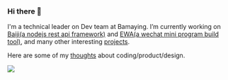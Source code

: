<!--
**lyfeyaj/lyfeyaj** is a ✨ _special_ ✨ repository because its `README.md` (this file) appears on your GitHub profile.

Here are some ideas to get you started:

- 🔭 I’m currently working on ...
- 🌱 I’m currently learning ...
- 👯 I’m looking to collaborate on ...
- 🤔 I’m looking for help with ...
- 💬 Ask me about ...
- 📫 How to reach me: ...
- 😄 Pronouns: ...
- ⚡ Fun fact: ...
-->

### Hi there 👋

I'm a technical leader on Dev team at Bamaying. I’m currently working on [Baiji(a nodejs rest api framework)](https://github.com/baijijs/baiji) and [EWA(a wechat mini program build tool)](https://github.com/lyfeyaj/ewa/), and many other interesting [projects](./my-open-sources.md).

Here are some of my [thoughts](./thoughts/README.md) about coding/product/design.

![](https://visitor-badge.glitch.me/badge?page_id=lyfeyaj.lyfeyaj)
